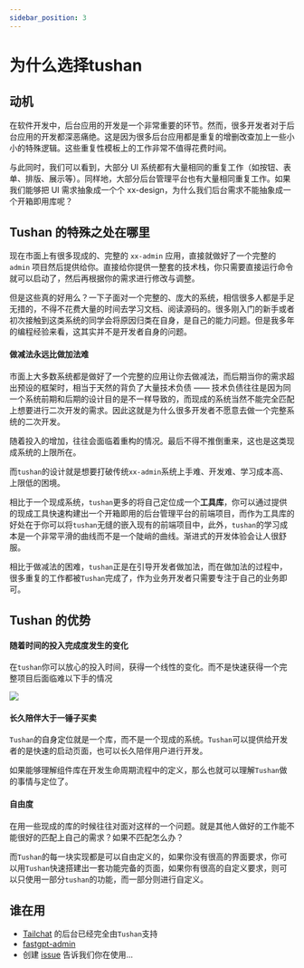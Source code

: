 ```yaml
---
sidebar_position: 3
---
```


# 为什么选择tushan

## 动机

在软件开发中，后台应用的开发是一个非常重要的环节。然而，很多开发者对于后台应用的开发都深恶痛绝。这是因为很多后台应用都是重复的增删改查加上一些小小的特殊逻辑。这些重复性模板上的工作非常不值得花费时间。

与此同时，我们可以看到，大部分 UI 系统都有大量相同的重复工作（如按钮、表单、排版、展示等）。同样地，大部分后台管理平台也有大量相同重复工作。如果我们能够把 UI 需求抽象成一个个 xx-design，为什么我们后台需求不能抽象成一个开箱即用库呢？

## Tushan 的特殊之处在哪里

现在市面上有很多现成的、完整的 `xx-admin` 应用，直接就做好了一个完整的 `admin` 项目然后提供给你。直接给你提供一整套的技术栈，你只需要直接运行命令就可以启动了，然后再根据你的需求进行修改与调整。

但是这些真的好用么？一下子面对一个完整的、庞大的系统，相信很多人都是手足无措的，不得不花费大量的时间去学习文档、阅读源码的。很多刚入门的新手或者初次接触到这类系统的同学会将原因归类在自身，是自己的能力问题。但是我多年的编程经验来看，这其实并不是开发者自身的问题。

#### 做减法永远比做加法难

市面上大多数系统都是做好了一个完整的应用让你去做减法，而后期当你的需求超出预设的框架时，相当于天然的背负了大量技术负债 —— 技术负债往往是因为同一个系统前期和后期的设计目的是不一样导致的，而现成的系统当然不能完全匹配上想要进行二次开发的需求。因此这就是为什么很多开发者不愿意去做一个完整系统的二次开发。

随着投入的增加，往往会面临着重构的情况。最后不得不推倒重来，这也是这类现成系统的上限所在。

而`tushan`的设计就是想要打破传统`xx-admin`系统上手难、开发难、学习成本高、上限低的困境。

相比于一个现成系统，`tushan`更多的将自己定位成一个**工具库**，你可以通过提供的现成工具快速构建出一个开箱即用的后台管理平台的前端项目，而作为工具库的好处在于你可以将`tushan`无缝的嵌入现有的前端项目中，此外，`tushan`的学习成本是一个非常平滑的曲线而不是一个陡峭的曲线。渐进式的开发体验会让人很舒服。

相比于做减法的困难，`tushan`正是在引导开发者做加法，而在做加法的过程中，很多重复的工作都被`Tushan`完成了，作为业务开发者只需要专注于自己的业务即可。

## Tushan 的优势

#### 随着时间的投入完成度发生的变化

在`tushan`你可以放心的投入时间，获得一个线性的变化。而不是快速获得一个完整项目后面临难以下手的情况

![](/img/docs/why/1.png)

#### 长久陪伴大于一锤子买卖

`Tushan`的自身定位就是一个库，而不是一个现成的系统。`Tushan`可以提供给开发者的是快速的启动页面，也可以长久陪伴用户进行开发。

如果能够理解组件库在开发生命周期流程中的定义，那么也就可以理解`Tushan`做的事情与定位了。

#### 自由度

在用一些现成的库的时候往往对面对这样的一个问题。就是其他人做好的工作能不能很好的匹配上自己的需求？如果不匹配怎么办？

而`Tushan`的每一块实现都是可以自由定义的，如果你没有很高的界面要求，你可以用`Tushan`快速搭建出一套功能完备的页面，如果你有很高的自定义要求，则可以只使用一部分`tushan`的功能，而一部分则进行自定义。

## 谁在用

- [Tailchat](https://tailchat.msgbyte.com/) 的后台已经完全由`Tushan`支持
- [fastgpt-admin](https://github.com/stakeswky/fastgpt-admin)
- 创建 [issue](https://github.com/msgbyte/tushan/issues/new) 告诉我们你在使用...
